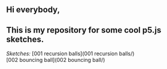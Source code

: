## Hi everybody,
## This is my repository for some cool p5.js sketches.

_Sketches:_
[001 recursion balls](001 recursion balls/)  
[002 bouncing ball](002 bouncing ball/)  
